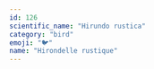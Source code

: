 ```yaml
---
id: 126
scientific_name: "Hirundo rustica"
category: "bird"
emoji: "🐦"
name: "Hirondelle rustique"
---
```

